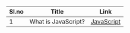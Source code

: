|Sl.no|Title|Link|
|----|---------|-------|
1|What is JavaScript? |[JavaScript](https://github.com/VIGNESH-KUMAR-S/JavaScript/blob/main/JavaScript.md)|
